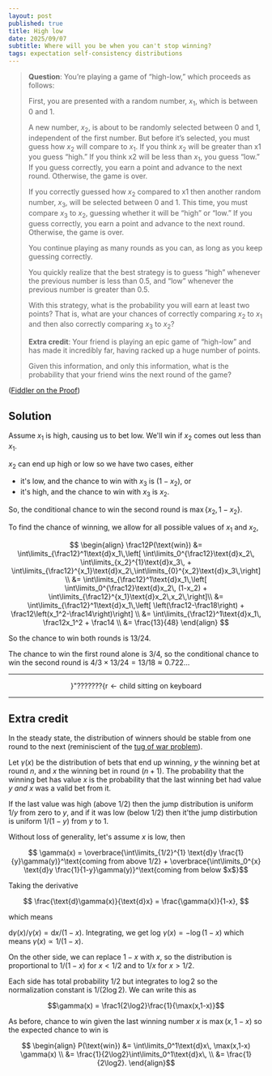 ```yaml
---
layout: post
published: true
title: High low
date: 2025/09/07
subtitle: Where will you be when you can't stop winning?
tags: expectation self-consistency distributions
---
```


>**Question**: You’re playing a game of “high-low,” which proceeds as follows:
>
>First, you are presented with a random number, $x_1$, which is between $0$ and $1$.
>
>A new number, $x_2$, is about to be randomly selected between $0$ and $1$, independent of the first number. But before it’s selected, you must guess how $x_2$ will compare to $x_1.$ If you think $x_2$ will be greater than x1 you guess “high.” If you think x2 will be less than $x_1,$ you guess “low.” If you guess correctly, you earn a point and advance to the next round. Otherwise, the game is over.
>
>If you correctly guessed how $x_2$ compared to x1 then another random number, $x_3,$ will be selected between $0$ and $1.$ This time, you must compare $x_3$ to $x_2,$ guessing whether it will be “high” or “low.” If you guess correctly, you earn a point and advance to the next round. Otherwise, the game is over.
>
>You continue playing as many rounds as you can, as long as you keep guessing correctly.
>
>You quickly realize that the best strategy is to guess “high” whenever the previous number is less than $0.5,$ and “low” whenever the previous number is greater than $0.5.$
>
>With this strategy, what is the probability you will earn at least two points? That is, what are your chances of correctly comparing $x_2$ to $x_1$ and then also correctly comparing $x_3$ to $x_2$?
>
>**Extra credit**: Your friend is playing an epic game of “high-low” and has made it incredibly far, having racked up a huge number of points.
>
>Given this information, and only this information, what is the probability that your friend wins the next round of the game?
<!--more-->

([Fiddler on the Proof](https://thefiddler.substack.com/p/how-low-or-high-can-you-go))

## Solution

Assume $x_1$ is high, causing us to bet low. We'll win if $x_2$ comes out less than $x_1.$

$x_2$ can end up high or low so we have two cases, either
- it's low, and the chance to win with $x_3$ is $(1-x_2),$ or 
- it's high, and the chance to win with $x_3$ is $x_2.$

So, the conditional chance to win the second round is $\max\{x_2, 1-x_2\}.$

To find the chance of winning, we allow for all possible values of $x_1$ and $x_2,$ 

$$
\begin{align}
\frac12P(\text{win}) &= \int\limits_{\frac12}^1\text{d}x_1\,\left[ \int\limits_0^{\frac12}\text{d}x_2\, \int\limits_{x_2}^{1}\text{d}x_3\, + \int\limits_{\frac12}^{x_1}\text{d}x_2\,\int\limits_{0}^{x_2}\text{d}x_3\,\right] \\
&= \int\limits_{\frac12}^1\text{d}x_1\,\left[ \int\limits_0^{\frac12}\text{d}x_2\, (1-x_2) + \int\limits_{\frac12}^{x_1}\text{d}x_2\,x_2\,\right]\\
&= \int\limits_{\frac12}^1\text{d}x_1\,\left[ \left(\frac12-\frac18\right) + \frac12\left(x_1^2-\frac14\right)\right] \\
&= \int\limits_{\frac12}^1\text{d}x_1\, \frac12x_1^2 + \frac14 \\
&= \frac{13}{48}
\end{align}
$$

So the chance to win both rounds is $13/24.$

The chance to win the first round alone is $3/4,$ so the conditional chance to win the second round is $4/3\times13/24 = 13/18 \approx 0.722\ldots$

---

$$\textrm{\}"???????\{r}\leftarrow\text{child sitting on keyboard} $$

---

## Extra credit

In the steady state, the distribution of winners should be stable from one round to the next (reminiscient of the [tug of war problem](https://joshmaxsilverman.github.io/2021-09-01-JS-robot-tug-of-war/)).

Let $\gamma(x)$ be the distribution of bets that end up winning, $y$ the winning bet at round $n,$ and $x$ the winning bet in round $(n+1)$. The probability that the winning bet has value $x$ is the probability that the last winning bet had value $y$ _and_ $x$ was a valid bet from it. 

If the last value was high (above $1/2$) then the jump distribution is uniform $1/y$ from zero to $y$, and if it was low (below $1/2$) then it'the jump distirbution is uniform $1/(1-y)$ from $y$ to $1$.

Without loss of generality, let's assume $x$ is low, then

$$ \gamma(x) = \overbrace{\int\limits_{1/2}^{1} \text{d}y \frac{1}{y}\gamma(y)}^\text{coming from above 1/2} + \overbrace{\int\limits_0^{x} \text{d}y \frac{1}{1-y}\gamma(y)}^\text{coming from below $x$}$$

Taking the derivative 

$$ \frac{\text{d}\gamma(x)}{\text{d}x} = \frac{\gamma(x)}{1-x}, $$ 

which means 

$\text{d}\gamma(x)/\gamma(x) = \text{d}x/(1-x).$ Integrating, we get $\log\,\gamma(x) = -\log(1-x)$ which means $\gamma(x) \propto 1/(1-x).$

On the other side, we can replace $1-x$ with $x,$ so the distribution is proportional to $1/(1-x)$ for $x<1/2$ and to $1/x$ for $x>1/2$. 

Each side has total probability $1/2$ but integrates to $\log 2$ so the normalization constant is $1/(2\log 2)$. We can write this as 

$$\gamma(x) = \frac1{2\log2}\frac{1}{\max(x,1-x)}$$

As before, chance to win given the last winning number $x$ is $\max(x,1-x)$ so the expected chance to win is

$$ \begin{align} P(\text{win}) &= \int\limits_0^1\text{d}x\, \max(x,1-x) \gamma(x) \\ &= \frac{1}{2\log2}\int\limits_0^1\text{d}x\, \\ &= \frac{1}{2\log2}. \end{align}$$


<br>
